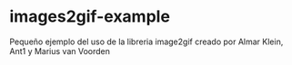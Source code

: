 images2gif-example
==================

Pequeño ejemplo del uso de la libreria image2gif creado por Almar Klein, Ant1 y Marius van Voorden
